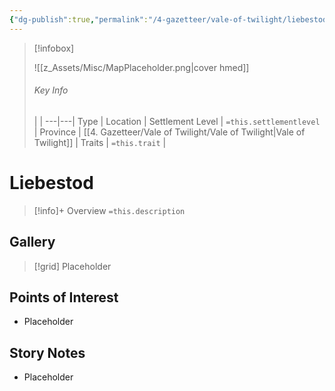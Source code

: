 ```yaml
---
{"dg-publish":true,"permalink":"/4-gazetteer/vale-of-twilight/liebestod/liebestod/"}
---
```



> [!infobox]
> 
> ![[z_Assets/Misc/MapPlaceholder.png\|cover hmed]]
> ###### Key Info
>  |   |
> ---|---|
> Type | Location |
> Settlement Level | `=this.settlementlevel` |
> Province | [[4. Gazetteer/Vale of Twilight/Vale of Twilight\|Vale of Twilight]] |
> Traits | `=this.trait` |

# Liebestod

> [!info]+ Overview
> `=this.description`

## Gallery

>[!grid]
>Placeholder


## Points of Interest

- Placeholder

## Story Notes

- Placeholder